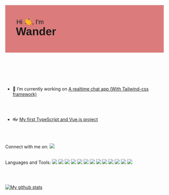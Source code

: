 <header><img src="header.png"></header>
<br />
<br />
 
 

- 🔭 I’m currently working on [A realtime chat app (With Tailwind-css framework)](https://github.com/WanderSmits/chat-app)
<br />
<br />




- :eyeglasses: [My first TypeScript and Vue.js project](https://github.com/WanderSmits/movIEZ)
<br />
<br />


 
 

Connect with me on: [<img src="https://image.flaticon.com/icons/png/512/174/174857.png" widht="40" height="40" />](https://www.linkedin.com/in/wandersmits/)
<br />
<br />




<p float="left">
Languages and Tools: 
<img src="https://img.shields.io/badge/javascript%20-%23323330.svg?&style=for-the-badge&logo=javascript&logoColor=%23F7DF1E" />
<img src="https://img.shields.io/badge/html5%20-%23E34F26.svg?&style=for-the-badge&logo=html5&logoColor=white" />
<img src="https://img.shields.io/badge/node.js%20-%2343853D.svg?&style=for-the-badge&logo=node.js&logoColor=white" />
<img src="https://img.shields.io/badge/sass%20-%23CC6699.svg?&style=for-the-badge&logo=sass&logoColor=white" />
<img src="https://img.shields.io/badge/express.js%20-%23404d59.svg?&style=for-the-badge" />
<img src="https://img.shields.io/badge/react%20-%2320232a.svg?&style=for-the-badge&logo=react&logoColor=%2361DAFB" />
<img src="https://img.shields.io/badge/redux%20-%23593d88.svg?&style=for-the-badge&logo=redux&logoColor=white" />
<img src="https://img.shields.io/badge/react_router%20-CA4245.svg?&style=for-the-badge&logo=react-router&logoColor=white" />
<img src="https://img.shields.io/badge/bootstrap%20-%23563D7C.svg?&style=for-the-badge&logo=bootstrap&logoColor=white" />
<img src="https://img.shields.io/badge/material%20ui%20-%230081CB.svg?&style=for-the-badge&logo=material-ui&logoColor=white" />
<img src="https://img.shields.io/badge/jquery%20-%230769AD.svg?&style=for-the-badge&logo=jquery&logoColor=white" />
<img src="https://img.shields.io/badge/postgres-%23316192.svg?&style=for-the-badge&logo=postgresql&logoColor=white" />
<img src="https://img.shields.io/badge/styled_components%20-DB7093.svg?&style=for-the-badge&logo=styled-components&logoColor=white" />
</p>
<br />
<br />


 
[![My github stats](https://github-readme-stats.vercel.app/api?username=WanderSmits)](https://github.com/anuraghazra/github-readme-stats)
<br />



